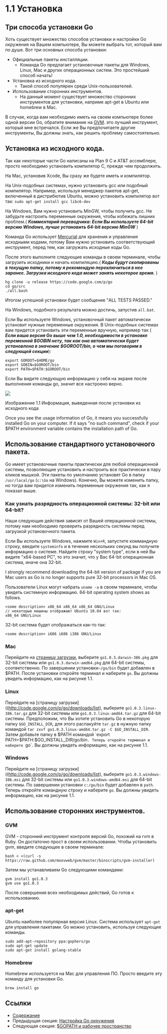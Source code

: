 # 1.1 Установка

## Три способа установки Go

Хоть существует множество способов установки и настройки Go окружения на Вашем компьютере, Вы можете выбрать тот, который вам по душе. Вот три основных способа установки:


-  Официальные пакеты инсталляции.
	- Команда Go предлагает установочные пакеты для Windows, Linux, Mac и других операционных систем. Это простейший способ начать!
- Установка из исходного кода.
    -  Такой способ популярен среди Unix-пользователей.
- Использование сторонних инструментов.
	- На данный момент существует множество сторонних инструментов для установки, наприме apt-get в Ubuntu или homebrew в Mac.
	
В случае, когда вам необходимо иметь на своем компьютере более одной версии Go, обратите внимание на [GVM](https://github.com/moovweb/gvm). это лучший инструмент, который мне встречался. Если же Вы предпочитаете другие инструменты, Вы должны знать, как решить проблему самостоятельно.

## Установка из исходного кода.

Так как некоторые части Go написаны на Plan 9 C и AT&T ассемблере, просто необходимо установить компилятор C, прежде чем продолжить.

На Mac, установив Xcode, Вы сразу же будете иметь и компилятор.

На Unix-подобных системах, нужно установить gcc или подобный компилятор. Например, используя менеджер пакетов apt-get, включенный в дистрибютив Ubuntu, можно установить компилятор вот так:
 `sudo apt-get install gcc libc6-dev`

На Windows, Вам нужно установить MinGW, чтобы получить gcc. Не забудьте настроить переменные окружения, чтобы избежать лишних проблем.( ***Комментарий переводчика: Если Вы используете 64-bit версию Windows, лучше установить 64-bit версию MinGW*** )

Команда Go использует [Mercurial](http://mercurial.selenic.com/downloads/) для хранения и управления исходными кодами, потому Вам нужно установить соответствующий инструмент, перед тем, как загружать исходные коды Go.

После этого выполните следующие команды в своем терминале, чтобы загрузить исходники и начать компиляцию.( ***Коды будут скопированы в текущую папку, потому я рекомендую переключиться в нее заранее. Загрузка исходного кода может занять некоторое время.*** )

	hg clone -u release https://code.google.com/p/go
	cd go/src
	./all.bash 
	
Итогом успешной установки будет сообщение "ALL TESTS PASSED."

На Windows, подобного результата можно достичь, запустив `all.bat`.

Если Вы используете Windows, установочный пакет автоматически установит нужные переменные окружения. В Unix-подобных системах вам придется установить эти переменные вручную, например так ( ***Если ваша версия Go выше чем 1.0, необходимости в установке переменной $GOBIN нету, так как она автоматически будет установлена в значение $GOROOT/bin, о чем мы поговорим в следующей секции***):

    export GOROOT=$HOME/go
    export GOBIN=$GOROOT/bin
    export PATH=$PATH:$GOROOT/bin

Если Вы видите следующую информацию у себя на экране после выполнения команды go, значит все настроено верно.

![](images/1.1.mac.png?raw=true)

Изображение 1.1 Информация, выведенная после установки из исходного кода

Once you see the usage information of Go, it means you successfully installed Go on your computer. If it says "no such command", check if your $PATH environment variable contains the installation path of Go.

## Использование стандартного установочного пакета.

Go имеет установочные пакеты практически для любой операционной системы, позволяющие установить и настроить все практически в пару кликов мышкой. Эти пакеты по умолчанию установят Go в папку `/usr/local/go` (`c:\Go` на Windows). Конечно, Вы можете изменить папку, но тогда вам придется изменить переменные окружения так, как я показал выше.

### Как узнать разрядность операционной системы: 32-bit или 64-bit?

Наши следующие действия зависят от Вашей операционной системы, потому нам необходимо проверить разрядность системы перед загрузкой установочного пакета.

Если Вы используете Windows, нажмите `Win+R`, запустите коммандную строку, введите `systeminfo` и в течение нескольких секунд вы получите информацию о системе. Найдите строку "system type", если в ней Вы видите "x64-based PC", то это значит, что у Вас 64-bit операционная система, иначе она 32-bit.

I strongly recommend downloading the 64-bit version of package if you are Mac users as Go is no longer supports pure 32-bit processors in Mac OS.

Пользователи Linux могут набрать `uname -a` в своем терминале, чтобы увидеть системную информацию.
64-bit operating system shows as follows.

    <some description> x86_64 x86_64 x86_64 GNU/Linux
    // некоторые машины отображают Ubuntu 10.04 вот так:
    x86_64 GNU/Linux

32-bit система будет отображаться как-то так:

    <some description> i686 i686 i386 GNU/Linux

### Mac

Перейдите на [страницу загрузки](http://code.google.com/p/go/downloads/list), выберите `go1.0.3.darwin-386.pkg` для 32-bit системы или `go1.0.3.darwin-amd64.pkg` для 64-bit системы, соответственно. По завершении установки`~/go/bin` будет добавлен в $PATH. После установки откройте терминал и наберите `go`. Вы должны увидеть информацию, как на рисунке 1.1.

### Linux

Перейдите на [страницу загрузки]((http://code.google.com/p/go/downloads/list), выберите `go1.0.3.linux-386.tar.gz` для 32-bit системы или `go1.0.3.linux-amd64.tar.gz` для 64-bit системы. Предположим, что Вы хотите установить Go в некоторую папку `$GO_INSTALL_DIR`, для этого распакуйте `tar.gz` в нужную папку командой `tar zxvf go1.0.3.linux-amd64.tar.gz -C $GO_INSTALL_DIR`. Затем добавьте папку в $PATH командой `export PATH=$PATH:$GO_INSTALL_DIR/go/bin`. Теперь откройте терминал и наберите `go`. Вы должны увидеть информацию, как на рисунке 1.1.

### Windows

Перейдите на [страницу загрузки]((http://code.google.com/p/go/downloads/list), выберите `go1.0.3.windows-386.msi` для 32-bit системы или `go1.0.3.windows-amd64.msi` для 64-bit системы. По завершении установки `c:/go/bin` будет добавлен в `path`. Теперь откройте командную строку и наберите `go`. Вы должны увидеть информацию, как на рисунке 1.1.

## Использование сторонних инструментов.

### GVM

GVM - сторонний инструмент контроля версий Go, похожий на rvm в Ruby. Он достаточно прост в своем использовании. Чтобы установить gvm, введите следующее в своем терминале:

    bash < <(curl -s https://raw.github.com/moovweb/gvm/master/binscripts/gvm-installer)

Затем мы устанавливаем Go следующими командами:

    gvm install go1.0.3
    gvm use go1.0.3

После совершения всех необходимых действий, Go готов к использованию.

### apt-get

Ubuntu наиболее популярная версия Linux. Система использует `apt-get` для управления пакетами. Go можно установить, используя следующие команды.

    sudo add-apt-repository ppa:gophers/go
    sudo apt-get update
    sudo apt-get install golang-stable

### Homebrew

Homebrew используется на Mac для управления ПО. Просто введите эту команду для установки Go.

    brew install go

## Ссылки

- [Содержание](preface.md)
- Предыдущая секция: [Настройка Go окружения](01.0.md)
- Следующая секция: [$GOPATH и рабочее пространство](01.2.md)
